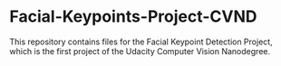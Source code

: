 # Facial-Keypoints-Project-CVND
This repository contains files for the Facial Keypoint Detection Project, which is the first project of the Udacity Computer Vision Nanodegree.

